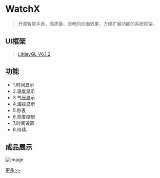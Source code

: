 # WatchX
> 开源智能手表，高质量、流畅的动画效果，方便扩展功能的系统框架。

## UI框架
> [LittlevGL V6.1.2](https://github.com/littlevgl/lvgl)

## 功能
* 1.时间显示
* 2.温度显示
* 3.气压显示
* 4.海拔显示
* 5.秒表
* 6.亮度控制
* 7.时间设置
* 8.待续..

## 成品展示
![image](https://github.com/FASTSHIFT/WatchX/blob/master/Images/Main.jpg)

 [更多>>](https://github.com/FASTSHIFT/WatchX/blob/master/Images)
